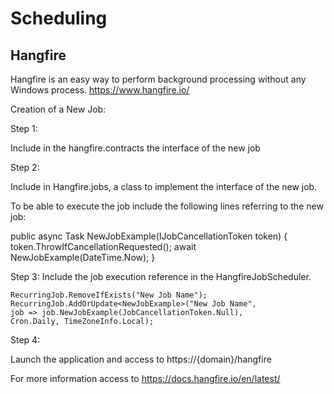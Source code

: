 # Scheduling

## Hangfire

Hangfire is an easy way to perform background processing without any Windows process. https://www.hangfire.io/

Creation of a New Job:

Step 1: 

Include in the hangfire.contracts the interface of the new job

Step 2:

Include in Hangfire.jobs, a class to implement the interface of the new job.

To be able to execute the job include the following lines referring to the new job:

 public async Task NewJobExample(IJobCancellationToken token)
	{
		token.ThrowIfCancellationRequested();
		await NewJobExample(DateTime.Now);
	}

Step 3:
Include the job execution reference in the HangfireJobScheduler.

	RecurringJob.RemoveIfExists("New Job Name");
    RecurringJob.AddOrUpdate<NewJobExample>("New Job Name",
    job => job.NewJobExample(JobCancellationToken.Null),
    Cron.Daily, TimeZoneInfo.Local);

Step 4: 

Launch the application and access to https://{domain}/hangfire

For more information access to https://docs.hangfire.io/en/latest/


